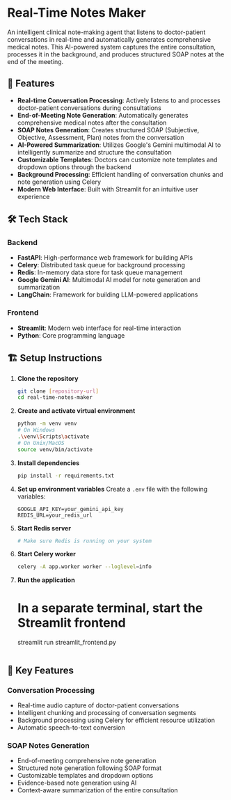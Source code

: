 # Real-Time Notes Maker

An intelligent clinical note-making agent that listens to doctor-patient conversations in real-time and automatically generates comprehensive medical notes. This AI-powered system captures the entire consultation, processes it in the background, and produces structured SOAP notes at the end of the meeting.

## 🚀 Features

- **Real-time Conversation Processing**: Actively listens to and processes doctor-patient conversations during consultations
- **End-of-Meeting Note Generation**: Automatically generates comprehensive medical notes after the consultation
- **SOAP Notes Generation**: Creates structured SOAP (Subjective, Objective, Assessment, Plan) notes from the conversation
- **AI-Powered Summarization**: Utilizes Google's Gemini multimodal AI to intelligently summarize and structure the consultation
- **Customizable Templates**: Doctors can customize note templates and dropdown options through the backend
- **Background Processing**: Efficient handling of conversation chunks and note generation using Celery
- **Modern Web Interface**: Built with Streamlit for an intuitive user experience

## 🛠️ Tech Stack

### Backend
- **FastAPI**: High-performance web framework for building APIs
- **Celery**: Distributed task queue for background processing
- **Redis**: In-memory data store for task queue management
- **Google Gemini AI**: Multimodal AI model for note generation and summarization
- **LangChain**: Framework for building LLM-powered applications

### Frontend
- **Streamlit**: Modern web interface for real-time interaction
- **Python**: Core programming language


## 🏗️ Setup Instructions

1. **Clone the repository**
   ```bash
   git clone [repository-url]
   cd real-time-notes-maker
   ```

2. **Create and activate virtual environment**
   ```bash
   python -m venv venv
   # On Windows
   .\venv\Scripts\activate
   # On Unix/MacOS
   source venv/bin/activate
   ```

3. **Install dependencies**
   ```bash
   pip install -r requirements.txt
   ```

4. **Set up environment variables**
   Create a `.env` file with the following variables:
   ```
   GOOGLE_API_KEY=your_gemini_api_key
   REDIS_URL=your_redis_url
   ```

5. **Start Redis server**
   ```bash
   # Make sure Redis is running on your system
   ```

6. **Start Celery worker**
   ```bash
   celery -A app.worker worker --loglevel=info
   ```

7. **Run the application**

   # In a separate terminal, start the Streamlit frontend
   streamlit run streamlit_frontend.py
   ```

## 🔑 Key Features

### Conversation Processing
- Real-time audio capture of doctor-patient conversations
- Intelligent chunking and processing of conversation segments
- Background processing using Celery for efficient resource utilization
- Automatic speech-to-text conversion

### SOAP Notes Generation
- End-of-meeting comprehensive note generation
- Structured note generation following SOAP format
- Customizable templates and dropdown options
- Evidence-based note generation using AI
- Context-aware summarization of the entire consultation

